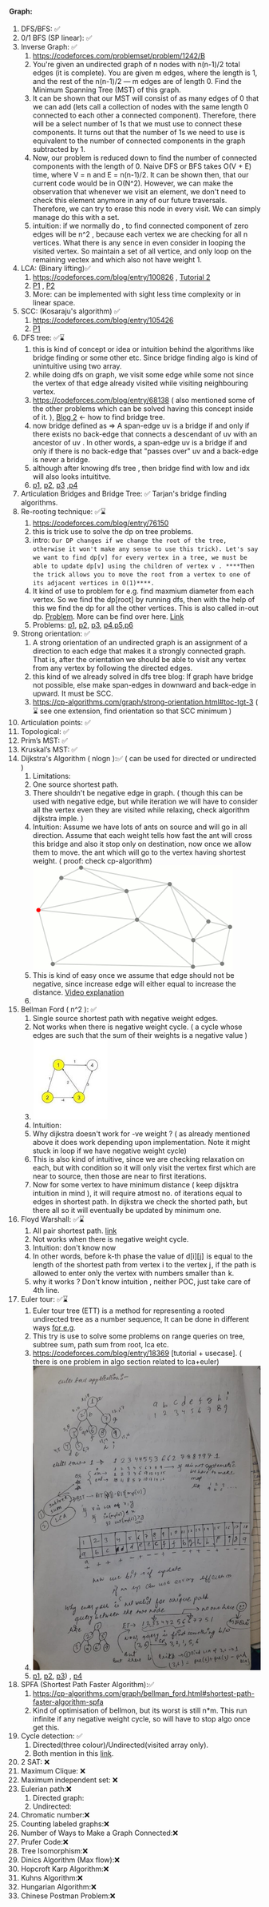 #### Graph:
1. DFS/BFS: ✅ 
2. 0/1 BFS (SP linear): ✅ 
3. Inverse Graph: ✅
   1. https://codeforces.com/problemset/problem/1242/B
   2. You're given an undirected graph of n nodes with n(n-1)/2 total edges (it is complete). You are given m edges, where the length is 1, and the rest of the n(n-1)/2 — m edges are of length 0. Find the Minimum Spanning Tree (MST) of this graph.
   3. It can be shown that our MST will consist of as many edges of 0 that we can add (lets call a collection of nodes with the same length 0 connected to each other a connected component). Therefore, there will be a select number of 1s that we must use to connect these components. It turns out that the number of 1s we need to use is equivalent to the number of connected components in the graph subtracted by 1.
   4. Now, our problem is reduced down to find the number of connected components with the length of 0. Naive DFS or BFS takes O(V + E) time, where V = n and E = n(n-1)/2. It can be shown then, that our current code would be in O(N^2). However, we can make the observation that whenever we visit an element, we don't need to check this element anymore in any of our future traversals. Therefore, we can try to erase this node in every visit. We can simply manage do this with a set.
   5. intuition: if we normally do , to find connected component of zero edges will be n^2 , because each vertex we are checking for all n vertices. What there is any sence in even consider in looping the visited vertex. So maintain a set of all vertice, and only loop on the remaining vectex and which also not have weight 1. 
4. LCA: (Binary lifting)✅
   1. https://codeforces.com/blog/entry/100826 , [Tutorial 2](https://codeforces.com/blog/entry/74847)
   2. [P1](https://codeforces.com/contest/1516/problem/D) , [P2](https://codeforces.com/contest/1142/problem/B)
   3. More: can be implemented with sight less time complexity or in linear space.
5. SCC: (Kosaraju's algorithm) ✅ 
   1. https://codeforces.com/blog/entry/105426
   2. [P1](https://codeforces.com/contest/22/problem/E)
6. DFS tree: ✅⌛
   1. this is kind of concept or idea or intuition behind the algorithms like bridge finding or some other etc. Since bridge finding algo is kind of unintuitive using two array.
   2. while doing dfs on graph, we visit some edge while some not since the vertex of that edge already visited while visiting neighbouring vertex. 
   3. https://codeforces.com/blog/entry/68138 ( also mentioned some of the other problems which can be solved having this concept inside of it. ), [Blog 2](https://codeforces.com/blog/entry/99259) <- how to find bridge tree.  
   4. now bridge defined as =>  A span-edge uv is a bridge if and only if there exists no back-edge that connects a descendant of uv with an ancestor of uv . In other words, a span-edge uv is a bridge if and only if there is no back-edge that "passes over" uv and a back-edge is never a bridge.
   5. although after knowing dfs tree , then bridge find with low and idx will also looks intuititve.
   6. [p1](https://codeforces.com/contest/412/problem/D), [p2](https://codeforces.com/contest/231/problem/E), [p3](https://codeforces.com/problemset/problem/1000/E) ,[p4](https://codeforces.com/contest/1364/problem/D)
7. Articulation Bridges and Bridge Tree: ✅  Tarjan's bridge finding algorithms.
8. Re-rooting technique: ✅⌛
   1. https://codeforces.com/blog/entry/76150
   2. this is trick use to solve the dp on tree problems.
   3. intro: 
``
      Our DP changes if we change the root of the tree, otherwise it won't make any sense to use this trick). Let's say we want to find dp[v] for every vertex in a tree, we must be able to update dp[v] using the children of vertex v . ****Then the trick allows you to move the root from a vertex to one of its adjacent vertices in O(1)****.
`` 
   4. It kind of use to problem for e.g. find maxmium diameter from each vertex. So we find the dp[root] by running dfs, then with the help of this we find the dp for all the other vertices. This is also called in-out dp. [Problem](https://codeforces.com/contest/1187/problem/E). More can be find over here. [Link](https://codeforces.com/blog/entry/20935)
   5. Problems: [p1](https://codeforces.com/problemset/problem/543/D), [p2](https://codeforces.com/problemset/problem/734/E), [p3](https://codeforces.com/contest/1092/problem/F), [p4](https://codeforces.com/contest/815/problem/C),[p5](https://codeforces.com/contest/461/problem/B),[p6](https://codeforces.com/contest/1187/problem/E)
9. Strong orientation: ✅
   1. A strong orientation of an undirected graph is an assignment of a direction to each edge that makes it a strongly connected graph. That is, after the orientation we should be able to visit any vertex from any vertex by following the directed edges.
   2. this kind of we already solved in dfs tree blog: If graph have bridge not possible, else make span-edges in downward and back-edge in upward. It must be SCC.
   3. https://cp-algorithms.com/graph/strong-orientation.html#toc-tgt-3 ( ⌛ see one extension, find orientation so that SCC minimum )
10. Articulation points: ✅
11. Topological: ✅
12. Prim’s MST: ✅
13. Kruskal’s MST: ✅
14. Dijkstra's Algorithm ( nlogn ):✅ ( can be used for directed or undirected ) 
    1. Limitations:
    2. One source shortest path.
    3. There shouldn't be negative edge in graph. ( though this can be used with negative edge, but while iteration we will have to consider all the vertex even they are visited while relaxing, check algorithm dijkstra imple. )
    4. Intuition: Assume we have lots of ants on source and will go in all direction. Assume that each weight tells how fast the ant will cross this bridge and also it stop only on destination, now once we allow them to move. the ant which will go to the vertex having shortest weight. ( proof: check cp-algorithm)  
    ![alt_text](dijkstra.gif)
    5. This is kind of easy once we assume that edge should not be negative, since increase edge will either equal to increase the distance. [Video explanation](https://www.youtube.com/watch?v=MD_KigIdnD8&t=301s&ab_channel=Learner%27sParadise)
    6. 
15. Bellman Ford ( n^2 ): ✅
    1. Single source shortest path with negative weight edges.
    2. Not works when there is negative weight cycle. ( a cycle whose edges are such that the sum of their weights is a negative value )
    3. ![img.png](img.png)
    4. Intuition: 
    5. Why dijkstra doesn't work for -ve weight ? ( as already mentioned above it does work depending upon implementation. Note it might stuck in loop if we have negative weight cycle)
    6. This is also kind of intuitive, since we are checking relaxation on each, but with condition so it will only visit the vertex first which are near to source, then those are near to first iterations.
    7. Now for some vertex to have minimum distance ( keep dijsktra intuition in mind ), it will require atmost no. of iterations equal to edges in shortest path. In dijkstra we check the shorted path, but there all so it will eventually be updated by minimum one.
16. Floyd Warshall: ✅⌛
    1. All pair shortest path. [link](https://cp-algorithms.com/graph/all-pair-shortest-path-floyd-warshall.html)
    2. Not works when there is negative weight cycle.
    3. Intuition: don't know now
    4. In other words, before k-th phase the value of d[i][j]  is equal to the length of the shortest path from vertex i to the vertex j , if the path is allowed to enter only the vertex with numbers smaller than  k.
    5. why it works ? Don't know intuition , neither POC, just take care of 4th line.
17. Euler tour: ✅⌛
    1. Euler tour tree (ETT) is a method for representing a rooted undirected tree as a number sequence, It can be done in different ways [for e.g](https://codeforces.com/blog/entry/63020).
    2. This try is use to solve some problems on range queries on tree, subtree sum, path sum from root, lca etc.
    3. https://codeforces.com/blog/entry/18369 [tutorial + usecase]. ( there is one problem in algo section related to lca+euler)
    4. ![alt_text](euler.jpeg)
    5. [p1](https://www.geeksforgeeks.org/euler-tour-subtree-sum-using-segment-tree/), [p2](https://www.codechef.com/problems/ECJAN20F), [p3](https://codeforces.com/problemset/problem/620/E)) , [p4](https://www.codechef.com/problems/TREEUGH?tab=statement)
18. SPFA (Shortest Path Faster Algorithm):✅
    1. https://cp-algorithms.com/graph/bellman_ford.html#shortest-path-faster-algorithm-spfa
    2. Kind of optimisation of bellmon, but its worst is still n*m. This run infinite if any negative weight cycle, so will have to stop algo once get this.
19. Cycle detection: ✅ 
    1. Directed(three colour)/Undirected(visited array only). 
    2. Both mention in this [link]((https://cp-algorithms.com/graph/finding-cycle.html)).
20. 2 SAT: ❌
21. Maximum Clique: ❌
22. Maximum independent set: ❌
23. Eulerian path:❌
    1. Directed graph:
    2. Undirected:
24. Chromatic number:❌
25. Counting labeled graphs:❌
26. Number of Ways to Make a Graph Connected:❌
27. Prufer Code:❌
28. Tree Isomorphism:❌
29. Dinics Algorithm (Max flow):❌
30. Hopcroft Karp Algorithm:❌
31. Kuhns Algorithm:❌
32. Hungarian Algorithm:❌
33. Chinese Postman Problem:❌

